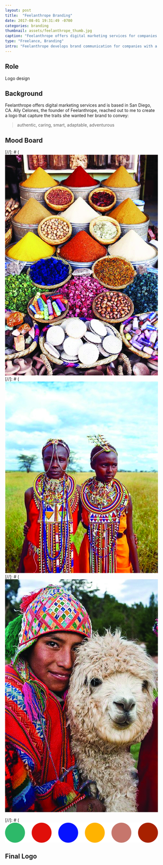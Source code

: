 ```yaml
---
layout: post
title:  "Feelanthrope Branding"
date: 2017-08-01 19:31:49 -0700
categories: branding
thumbnail: assets/feelanthrope_thumb.jpg
caption: "Feelanthrope offers digital marketing services for companies that aim to spread social good, by providing creating high quality, valuable, and engaging content that is representative of the client's mission."
type: "Freelance, Branding"
intro: "Feelanthrope develops brand communication for companies with a focus on community engagement, bringing together philanthropy and social change."
---
```


## Role

Logo design

## Background

Feelanthrope offers digital marketing services and is based in San Diego, CA. Ally Celones, the founder of Feelanthrope, reached out to me to create a logo that capture the traits she wanted her brand to convey: 

> authentic, caring, smart, adaptable, adventurous

## Mood Board

[//]: # (![Feelanthrope Inspiration ](/assets/fa_inspo1.jpg)
[//]: # (![Feelanthrope Inspiration ](/assets/fa_inspo2.jpg)
[//]: # (![Feelanthrope Inspiration ](/assets/fa_inspo3.jpg)

[//]: # (![Feelanthrope Color Palette ](/assets/fa_palette.jpg)

## Final Logo
